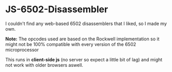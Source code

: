 # JS-6502-Disassembler
I couldn't find any web-based 6502 disassemblers that I liked, so I made my own.

**Note:** The opcodes used are based on the Rockwell implementation so it might not be 100% compatible with every version of the 6502 microprocessor

This runs in **client-side js** (no server so expect a little bit of lag) and might not work with older browsers aswell. 
